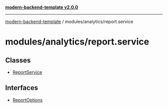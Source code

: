 [**modern-backend-template v2.0.0**](../../../README.md)

***

[modern-backend-template](../../../modules.md) / modules/analytics/report.service

# modules/analytics/report.service

## Classes

- [ReportService](classes/ReportService.md)

## Interfaces

- [ReportOptions](interfaces/ReportOptions.md)
